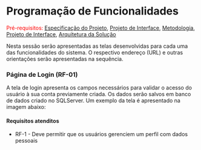 # Programação de Funcionalidades

<span style="color:red">Pré-requisitos: <a href="2-Especificação do Projeto.md"> Especificação do Projeto</a></span>, <a href="3-Projeto de Interface.md"> Projeto de Interface</a>, <a href="4-Metodologia.md"> Metodologia</a>, <a href="3-Projeto de Interface.md"> Projeto de Interface</a>, <a href="5-Arquitetura da Solução.md"> Arquitetura da Solução</a>

Nesta sessão serão apresentadas as telas desenvolvidas para cada uma das funcionalidades do sistema. O respectivo endereço (URL) e outras orientações serão apresentadas na sequência.

### Página de Login (RF-01)

A tela de login apresenta os campos necessários para validar o acesso do usuário à sua conta previamente criada. Os dados serão salvos em banco de dados criado no SQLServer. Um exemplo da tela é apresentado na imagem abaixo:

#### Requisitos atenditos
* RF-1 - Deve permitir que os usuários gerenciem um perfil com dados pessoais
